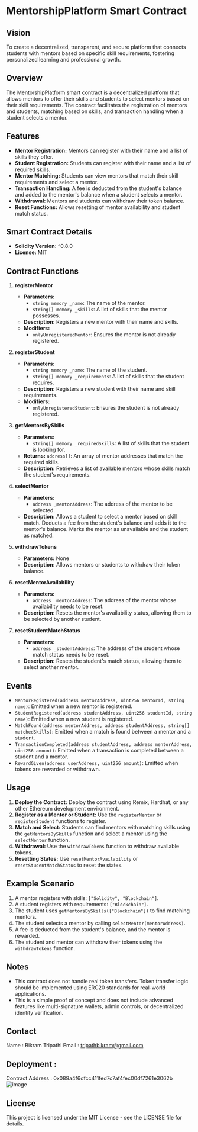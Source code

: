 # MentorshipPlatform Smart Contract

## Vision
To create a decentralized, transparent, and secure platform that connects students with mentors based on specific skill requirements, fostering personalized learning and professional growth.

## Overview
The MentorshipPlatform smart contract is a decentralized platform that allows mentors to offer their skills and students to select mentors based on their skill requirements. The contract facilitates the registration of mentors and students, matching based on skills, and transaction handling when a student selects a mentor.

## Features
- **Mentor Registration:** Mentors can register with their name and a list of skills they offer.
- **Student Registration:** Students can register with their name and a list of required skills.
- **Mentor Matching:** Students can view mentors that match their skill requirements and select a mentor.
- **Transaction Handling:** A fee is deducted from the student's balance and added to the mentor's balance when a student selects a mentor.
- **Withdrawal:** Mentors and students can withdraw their token balance.
- **Reset Functions:** Allows resetting of mentor availability and student match status.

## Smart Contract Details
- **Solidity Version:** ^0.8.0
- **License:** MIT

## Contract Functions

1. **registerMentor**
   - **Parameters:**
     - `string memory _name`: The name of the mentor.
     - `string[] memory _skills`: A list of skills that the mentor possesses.
   - **Description:** Registers a new mentor with their name and skills.
   - **Modifiers:**
     - `onlyUnregisteredMentor`: Ensures the mentor is not already registered.

2. **registerStudent**
   - **Parameters:**
     - `string memory _name`: The name of the student.
     - `string[] memory _requirements`: A list of skills that the student requires.
   - **Description:** Registers a new student with their name and skill requirements.
   - **Modifiers:**
     - `onlyUnregisteredStudent`: Ensures the student is not already registered.

3. **getMentorsBySkills**
   - **Parameters:**
     - `string[] memory _requiredSkills`: A list of skills that the student is looking for.
   - **Returns:** `address[]`: An array of mentor addresses that match the required skills.
   - **Description:** Retrieves a list of available mentors whose skills match the student's requirements.

4. **selectMentor**
   - **Parameters:**
     - `address _mentorAddress`: The address of the mentor to be selected.
   - **Description:** Allows a student to select a mentor based on skill match. Deducts a fee from the student's balance and adds it to the mentor's balance. Marks the mentor as unavailable and the student as matched.

5. **withdrawTokens**
   - **Parameters:** None
   - **Description:** Allows mentors or students to withdraw their token balance.

6. **resetMentorAvailability**
   - **Parameters:**
     - `address _mentorAddress`: The address of the mentor whose availability needs to be reset.
   - **Description:** Resets the mentor's availability status, allowing them to be selected by another student.

7. **resetStudentMatchStatus**
   - **Parameters:**
     - `address _studentAddress`: The address of the student whose match status needs to be reset.
   - **Description:** Resets the student's match status, allowing them to select another mentor.

## Events
- `MentorRegistered(address mentorAddress, uint256 mentorId, string name)`: Emitted when a new mentor is registered.
- `StudentRegistered(address studentAddress, uint256 studentId, string name)`: Emitted when a new student is registered.
- `MatchFound(address mentorAddress, address studentAddress, string[] matchedSkills)`: Emitted when a match is found between a mentor and a student.
- `TransactionCompleted(address studentAddress, address mentorAddress, uint256 amount)`: Emitted when a transaction is completed between a student and a mentor.
- `RewardGiven(address userAddress, uint256 amount)`: Emitted when tokens are rewarded or withdrawn.

## Usage
1. **Deploy the Contract:** Deploy the contract using Remix, Hardhat, or any other Ethereum development environment.
2. **Register as a Mentor or Student:** Use the `registerMentor` or `registerStudent` functions to register.
3. **Match and Select:** Students can find mentors with matching skills using the `getMentorsBySkills` function and select a mentor using the `selectMentor` function.
4. **Withdrawal:** Use the `withdrawTokens` function to withdraw available tokens.
5. **Resetting States:** Use `resetMentorAvailability` or `resetStudentMatchStatus` to reset the states.

## Example Scenario
1. A mentor registers with skills: `["Solidity", "Blockchain"]`.
2. A student registers with requirements: `["Blockchain"]`.
3. The student uses `getMentorsBySkills(["Blockchain"])` to find matching mentors.
4. The student selects a mentor by calling `selectMentor(mentorAddress)`.
5. A fee is deducted from the student's balance, and the mentor is rewarded.
6. The student and mentor can withdraw their tokens using the `withdrawTokens` function.

## Notes
- This contract does not handle real token transfers. Token transfer logic should be implemented using ERC20 standards for real-world applications.
- This is a simple proof of concept and does not include advanced features like multi-signature wallets, admin controls, or decentralized identity verification.

## Contact 
Name : Bikram Tripathi
Email : tripathbikram@gmail.com

## Deployment : 

Contract Address : 0x089a4f6dfcc411fed7c7af4fec00df7261e3062b
![image](https://github.com/user-attachments/assets/2aa8e387-3904-44ba-ab47-a9c18cf0d271)



## License
This project is licensed under the MIT License - see the LICENSE file for details.
